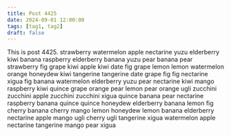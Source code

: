 ```yaml
---
title: Post 4425
date: 2024-09-01 12:00:00
tags: [tag1, tag2]
draft: false
---
```

This is post 4425.
strawberry
watermelon
apple
nectarine
yuzu
elderberry
kiwi
banana
raspberry
elderberry
banana
yuzu
pear
banana
pear
strawberry
fig
grape
kiwi
apple
kiwi
date
fig
grape
lemon
lemon
watermelon
orange
honeydew
kiwi
tangerine
tangerine
date
grape
fig
fig
nectarine
xigua
fig
banana
watermelon
elderberry
yuzu
pear
nectarine
kiwi
mango
raspberry
kiwi
quince
grape
orange
pear
lemon
pear
orange
ugli
zucchini
zucchini
apple
zucchini
zucchini
xigua
quince
banana
pear
nectarine
raspberry
banana
quince
quince
honeydew
elderberry
banana
lemon
fig
cherry
banana
cherry
mango
lemon
honeydew
lemon
banana
elderberry
nectarine
apple
mango
ugli
cherry
ugli
tangerine
xigua
watermelon
apple
nectarine
tangerine
mango
pear
xigua
